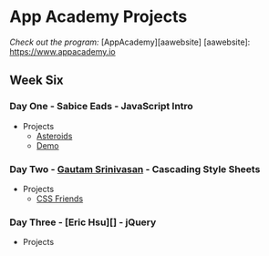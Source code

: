 # App Academy Projects

_Check out the program:_ [AppAcademy][aawebsite]
[aawebsite]: https://www.appacademy.io

## Week Six

### Day One - Sabice Eads - JavaScript Intro

+ Projects
  + [Asteroids][asteroids_code]
  + [Demo][asteroids_demo]

[asteroids_code]: ./D1_SabiceEads/Asteroids
[asteroids_demo]: https://pashdevore.github.io/asteroids

### Day Two - [Gautam Srinivasan][huchmo] - Cascading Style Sheets

+ Projects
  + [CSS Friends][cssfriends]

[cssfriends]: ./D2_GautamSrinivasan/skeleton/
[huchmo]: https://github.com/huchmo

[MisterDeeJay]: https://github.com/MisterDeejay

### Day Three - [Eric Hsu][] - jQuery

+ Projects
